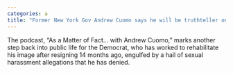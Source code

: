 ```yaml
---
categories: a
title: "Former New York Gov Andrew Cuomo says he will be truthteller on new podcast launching Thursday"
---
```

The podcast, “As a Matter of Fact… with Andrew Cuomo,” marks another step back into public life for the Democrat, who has worked to rehabilitate his image after resigning 14 months ago, engulfed by a hail of sexual harassment allegations that he has denied.